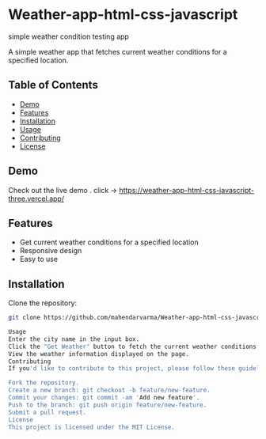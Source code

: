 # Weather-app-html-css-javascript
simple weather condition testing app

A simple weather app that fetches current weather conditions for a specified location.

## Table of Contents 

- [Demo](#demo)
- [Features](#features)
- [Installation](#installation)
- [Usage](#usage)
- [Contributing](#contributing)
- [License](#license)

## Demo

Check out the live demo .
click -> https://weather-app-html-css-javascript-three.vercel.app/
## Features

- Get current weather conditions for a specified location
- Responsive design
- Easy to use

## Installation

Clone the repository:

```bash
git clone https://github.com/mahendarvarma/Weather-app-html-css-javascript.git

Usage
Enter the city name in the input box.
Click the "Get Weather" button to fetch the current weather conditions.
View the weather information displayed on the page.
Contributing
If you'd like to contribute to this project, please follow these guidelines:

Fork the repository.
Create a new branch: git checkout -b feature/new-feature.
Commit your changes: git commit -am 'Add new feature'.
Push to the branch: git push origin feature/new-feature.
Submit a pull request.
License
This project is licensed under the MIT License.
